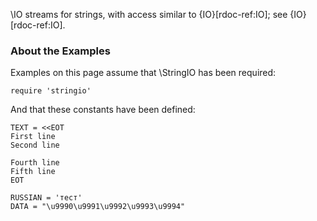 \IO streams for strings, with access similar to
{IO}[rdoc-ref:IO];
see {IO}[rdoc-ref:IO].

### About the Examples

Examples on this page assume that \StringIO has been required:

```
require 'stringio'
```

And that these constants have been defined:

```
TEXT = <<EOT
First line
Second line

Fourth line
Fifth line
EOT

RUSSIAN = 'тест'
DATA = "\u9990\u9991\u9992\u9993\u9994"
```
